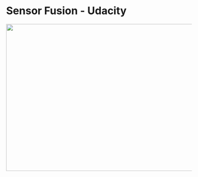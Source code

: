 # Sensor Fusion - Udacity

<img src="https://github.com/SeymurD/Udacity-Sensor-Fusion-ND/blob/master/2.%20Camera%20Module/Final%20Project%20-%20Track%20an%20Object%20in%203D%20Space/images/save_images/Sensor%20Fusion.gif" width="1200" height="400" />

